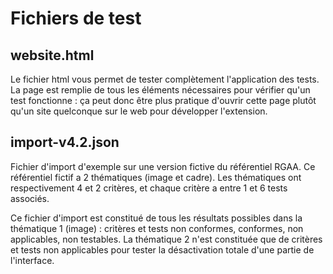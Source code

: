 # Fichiers de test

## website.html

Le fichier html vous permet de tester complètement l'application des tests.
La page est remplie de tous les éléments nécessaires pour vérifier qu'un test fonctionne : ça peut donc être
plus pratique d'ouvrir cette page plutôt qu'un site quelconque sur le web pour développer l'extension.

## import-v4.2.json

Fichier d'import d'exemple sur une version fictive du référentiel RGAA. Ce référentiel fictif a 2 thématiques (image et cadre).
Les thématiques ont respectivement 4 et 2 critères, et chaque critère a entre 1 et 6 tests associés.

Ce fichier d'import est constitué de tous les résultats possibles dans la thématique 1 (image) : critères et tests non conformes, conformes, non applicables, non testables.
La thématique 2 n'est constituée que de critères et tests non applicables pour tester la désactivation totale d'une partie de l'interface.

